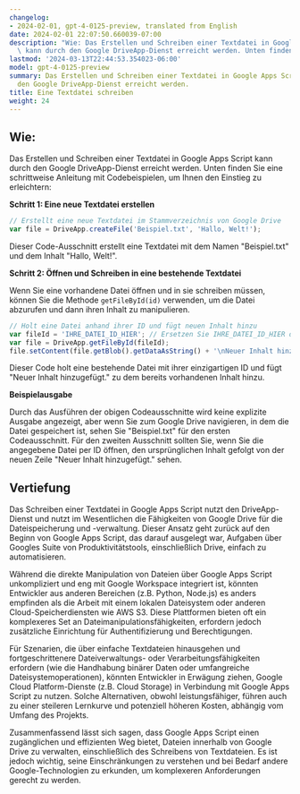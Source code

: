 ```yaml
---
changelog:
- 2024-02-01, gpt-4-0125-preview, translated from English
date: 2024-02-01 22:07:50.660039-07:00
description: "Wie: Das Erstellen und Schreiben einer Textdatei in Google Apps Script\
  \ kann durch den Google DriveApp-Dienst erreicht werden. Unten finden Sie eine\u2026"
lastmod: '2024-03-13T22:44:53.354023-06:00'
model: gpt-4-0125-preview
summary: Das Erstellen und Schreiben einer Textdatei in Google Apps Script kann durch
  den Google DriveApp-Dienst erreicht werden.
title: Eine Textdatei schreiben
weight: 24
---
```


## Wie:
Das Erstellen und Schreiben einer Textdatei in Google Apps Script kann durch den Google DriveApp-Dienst erreicht werden. Unten finden Sie eine schrittweise Anleitung mit Codebeispielen, um Ihnen den Einstieg zu erleichtern:

**Schritt 1: Eine neue Textdatei erstellen**

```javascript
// Erstellt eine neue Textdatei im Stammverzeichnis von Google Drive
var file = DriveApp.createFile('Beispiel.txt', 'Hallo, Welt!');
```

Dieser Code-Ausschnitt erstellt eine Textdatei mit dem Namen "Beispiel.txt" und dem Inhalt "Hallo, Welt!".

**Schritt 2: Öffnen und Schreiben in eine bestehende Textdatei**

Wenn Sie eine vorhandene Datei öffnen und in sie schreiben müssen, können Sie die Methode `getFileById(id)` verwenden, um die Datei abzurufen und dann ihren Inhalt zu manipulieren.

```javascript
// Holt eine Datei anhand ihrer ID und fügt neuen Inhalt hinzu
var fileId = 'IHRE_DATEI_ID_HIER'; // Ersetzen Sie IHRE_DATEI_ID_HIER durch Ihre tatsächliche Datei-ID
var file = DriveApp.getFileById(fileId);
file.setContent(file.getBlob().getDataAsString() + '\nNeuer Inhalt hinzugefügt.');
```

Dieser Code holt eine bestehende Datei mit ihrer einzigartigen ID und fügt "Neuer Inhalt hinzugefügt." zu dem bereits vorhandenen Inhalt hinzu.

**Beispielausgabe**

Durch das Ausführen der obigen Codeausschnitte wird keine explizite Ausgabe angezeigt, aber wenn Sie zum Google Drive navigieren, in dem die Datei gespeichert ist, sehen Sie "Beispiel.txt" für den ersten Codeausschnitt. Für den zweiten Ausschnitt sollten Sie, wenn Sie die angegebene Datei per ID öffnen, den ursprünglichen Inhalt gefolgt von der neuen Zeile "Neuer Inhalt hinzugefügt." sehen.

## Vertiefung
Das Schreiben einer Textdatei in Google Apps Script nutzt den DriveApp-Dienst und nutzt im Wesentlichen die Fähigkeiten von Google Drive für die Dateispeicherung und -verwaltung. Dieser Ansatz geht zurück auf den Beginn von Google Apps Script, das darauf ausgelegt war, Aufgaben über Googles Suite von Produktivitätstools, einschließlich Drive, einfach zu automatisieren.

Während die direkte Manipulation von Dateien über Google Apps Script unkompliziert und eng mit Google Workspace integriert ist, könnten Entwickler aus anderen Bereichen (z.B. Python, Node.js) es anders empfinden als die Arbeit mit einem lokalen Dateisystem oder anderen Cloud-Speicherdiensten wie AWS S3. Diese Plattformen bieten oft ein komplexeres Set an Dateimanipulationsfähigkeiten, erfordern jedoch zusätzliche Einrichtung für Authentifizierung und Berechtigungen.

Für Szenarien, die über einfache Textdateien hinausgehen und fortgeschrittenere Dateiverwaltungs- oder Verarbeitungsfähigkeiten erfordern (wie die Handhabung binärer Daten oder umfangreiche Dateisystemoperationen), könnten Entwickler in Erwägung ziehen, Google Cloud Platform-Dienste (z.B. Cloud Storage) in Verbindung mit Google Apps Script zu nutzen. Solche Alternativen, obwohl leistungsfähiger, führen auch zu einer steileren Lernkurve und potenziell höheren Kosten, abhängig vom Umfang des Projekts.

Zusammenfassend lässt sich sagen, dass Google Apps Script einen zugänglichen und effizienten Weg bietet, Dateien innerhalb von Google Drive zu verwalten, einschließlich des Schreibens von Textdateien. Es ist jedoch wichtig, seine Einschränkungen zu verstehen und bei Bedarf andere Google-Technologien zu erkunden, um komplexeren Anforderungen gerecht zu werden.
